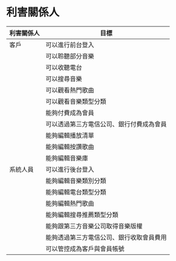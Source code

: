 # 利害關係人
|利害關係人|目標
|-----|----
|客戶|可以進行前台登入
||可以聆聽部分音樂
||可以收聽電台
||可以搜尋音樂
||可以觀看熱門歌曲
||可以觀看音樂類型分類
||能夠付費成為會員
||可以透過第三方電信公司、銀行付費成為會員
||能夠編輯播放清單
||能夠編輯按讚歌曲
||能夠編輯音樂庫
|系統人員|可以進行後台登入
||能夠編輯音樂類別分類
||能夠編輯電台類型分類
||能夠編輯熱門歌曲
||能夠編輯搜尋推薦類型分類
||能夠跟第三方音樂公司取得音樂版權
||能夠透過第三方電信公司、銀行收取會員費用
||可以管控成為客戶與會員帳號